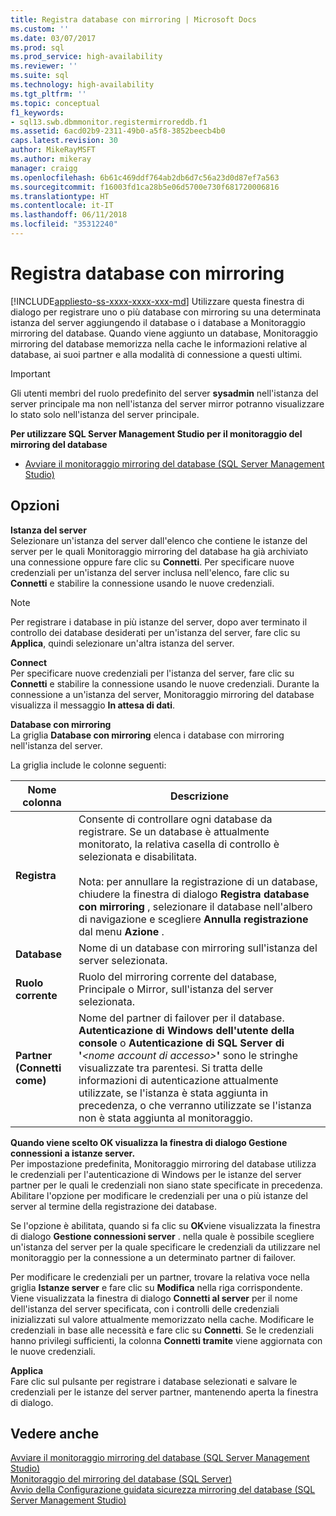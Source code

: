 ```yaml
---
title: Registra database con mirroring | Microsoft Docs
ms.custom: ''
ms.date: 03/07/2017
ms.prod: sql
ms.prod_service: high-availability
ms.reviewer: ''
ms.suite: sql
ms.technology: high-availability
ms.tgt_pltfrm: ''
ms.topic: conceptual
f1_keywords:
- sql13.swb.dbmmonitor.registermirroreddb.f1
ms.assetid: 6acd02b9-2311-49b0-a5f8-3852beecb4b0
caps.latest.revision: 30
author: MikeRayMSFT
ms.author: mikeray
manager: craigg
ms.openlocfilehash: 6b61c469ddf764ab2db6d7c56a23d0d87ef7a563
ms.sourcegitcommit: f16003fd1ca28b5e06d5700e730f681720006816
ms.translationtype: HT
ms.contentlocale: it-IT
ms.lasthandoff: 06/11/2018
ms.locfileid: "35312240"
---
```

# <a name="register-mirrored-database"></a>Registra database con mirroring
[!INCLUDE[appliesto-ss-xxxx-xxxx-xxx-md](../../includes/appliesto-ss-xxxx-xxxx-xxx-md.md)]
  Utilizzare questa finestra di dialogo per registrare uno o più database con mirroring su una determinata istanza del server aggiungendo il database o i database a Monitoraggio mirroring del database. Quando viene aggiunto un database, Monitoraggio mirroring del database memorizza nella cache le informazioni relative al database, ai suoi partner e alla modalità di connessione a questi ultimi.  
  
> [!IMPORTANT]  
>  Gli utenti membri del ruolo predefinito del server **sysadmin** nell'istanza del server principale ma non nell'istanza del server mirror potranno visualizzare lo stato solo nell'istanza del server principale.  
  
 **Per utilizzare SQL Server Management Studio per il monitoraggio del mirroring del database**  
  
-   [Avviare il monitoraggio mirroring del database &#40;SQL Server Management Studio&#41;](../../database-engine/database-mirroring/start-database-mirroring-monitor-sql-server-management-studio.md)  
  
## <a name="options"></a>Opzioni  
 **Istanza del server**  
 Selezionare un'istanza del server dall'elenco che contiene le istanze del server per le quali Monitoraggio mirroring del database ha già archiviato una connessione oppure fare clic su **Connetti**. Per specificare nuove credenziali per un'istanza del server inclusa nell'elenco, fare clic su **Connetti** e stabilire la connessione usando le nuove credenziali.  
  
> [!NOTE]  
>  Per registrare i database in più istanze del server, dopo aver terminato il controllo dei database desiderati per un'istanza del server, fare clic su **Applica**, quindi selezionare un'altra istanza del server.  
  
 **Connect**  
 Per specificare nuove credenziali per l'istanza del server, fare clic su **Connetti** e stabilire la connessione usando le nuove credenziali. Durante la connessione a un'istanza del server, Monitoraggio mirroring del database visualizza il messaggio **In attesa di dati**.  
  
 **Database con mirroring**  
 La griglia **Database con mirroring** elenca i database con mirroring nell'istanza del server.  
  
 La griglia include le colonne seguenti:  
  
|Nome colonna|Descrizione|  
|-----------------|-----------------|  
|**Registra**|Consente di controllare ogni database da registrare. Se un database è attualmente monitorato, la relativa casella di controllo è selezionata e disabilitata.<br /><br /> Nota: per annullare la registrazione di un database, chiudere la finestra di dialogo **Registra database con mirroring** , selezionare il database nell'albero di navigazione e scegliere **Annulla registrazione** dal menu **Azione** .|  
|**Database**|Nome di un database con mirroring sull'istanza del server selezionata.|  
|**Ruolo corrente**|Ruolo del mirroring corrente del database, Principale o Mirror, sull'istanza del server selezionata.|  
|**Partner (Connetti come)**|Nome del partner di failover per il database. **Autenticazione di Windows dell'utente della console** o **Autenticazione di SQL Server di '***\<nome account di accesso>***'** sono le stringhe visualizzate tra parentesi. Si tratta delle informazioni di autenticazione attualmente utilizzate, se l'istanza è stata aggiunta in precedenza, o che verranno utilizzate se l'istanza non è stata aggiunta al monitoraggio.|  
  
 **Quando viene scelto OK visualizza la finestra di dialogo Gestione connessioni a istanze server.**  
 Per impostazione predefinita, Monitoraggio mirroring del database utilizza le credenziali per l'autenticazione di Windows per le istanze del server partner per le quali le credenziali non siano state specificate in precedenza. Abilitare l'opzione per modificare le credenziali per una o più istanze del server al termine della registrazione dei database.  
  
 Se l'opzione è abilitata, quando si fa clic su **OK**viene visualizzata la finestra di dialogo **Gestione connessioni server** . nella quale è possibile scegliere un'istanza del server per la quale specificare le credenziali da utilizzare nel monitoraggio per la connessione a un determinato partner di failover.  
  
 Per modificare le credenziali per un partner, trovare la relativa voce nella griglia **Istanze server** e fare clic su **Modifica** nella riga corrispondente. Viene visualizzata la finestra di dialogo **Connetti al server** per il nome dell'istanza del server specificata, con i controlli delle credenziali inizializzati sul valore attualmente memorizzato nella cache. Modificare le credenziali in base alle necessità e fare clic su **Connetti**. Se le credenziali hanno privilegi sufficienti, la colonna **Connetti tramite** viene aggiornata con le nuove credenziali.  
  
 **Applica**  
 Fare clic sul pulsante per registrare i database selezionati e salvare le credenziali per le istanze del server partner, mantenendo aperta la finestra di dialogo.  
  
## <a name="see-also"></a>Vedere anche  
 [Avviare il monitoraggio mirroring del database &#40;SQL Server Management Studio&#41;](../../database-engine/database-mirroring/start-database-mirroring-monitor-sql-server-management-studio.md)   
 [Monitoraggio del mirroring del database &#40;SQL Server&#41;](../../database-engine/database-mirroring/monitoring-database-mirroring-sql-server.md)   
 [Avvio della Configurazione guidata sicurezza mirroring del database &#40;SQL Server Management Studio&#41;](../../database-engine/database-mirroring/start-the-configuring-database-mirroring-security-wizard.md)  
  
  
